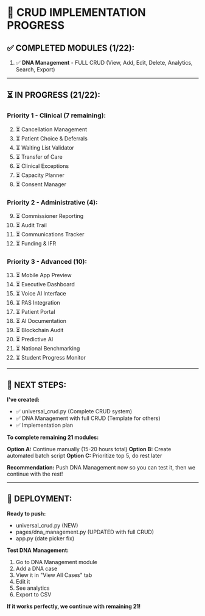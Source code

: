 # 🚀 CRUD IMPLEMENTATION PROGRESS

## ✅ COMPLETED MODULES (1/22):

1. ✅ **DNA Management** - FULL CRUD (View, Add, Edit, Delete, Analytics, Search, Export)

---

## ⏳ IN PROGRESS (21/22):

### **Priority 1 - Clinical (7 remaining):**
2. ⏳ Cancellation Management
3. ⏳ Patient Choice & Deferrals
4. ⏳ Waiting List Validator
5. ⏳ Transfer of Care
6. ⏳ Clinical Exceptions
7. ⏳ Capacity Planner
8. ⏳ Consent Manager

### **Priority 2 - Administrative (4):**
9. ⏳ Commissioner Reporting
10. ⏳ Audit Trail
11. ⏳ Communications Tracker
12. ⏳ Funding & IFR

### **Priority 3 - Advanced (10):**
13. ⏳ Mobile App Preview
14. ⏳ Executive Dashboard
15. ⏳ Voice AI Interface
16. ⏳ PAS Integration
17. ⏳ Patient Portal
18. ⏳ AI Documentation
19. ⏳ Blockchain Audit
20. ⏳ Predictive AI
21. ⏳ National Benchmarking
22. ⏳ Student Progress Monitor

---

## 📝 NEXT STEPS:

**I've created:**
- ✅ universal_crud.py (Complete CRUD system)
- ✅ DNA Management with full CRUD (Template for others)
- ✅ Implementation plan

**To complete remaining 21 modules:**

**Option A:** Continue manually (15-20 hours total)
**Option B:** Create automated batch script
**Option C:** Prioritize top 5, do rest later

**Recommendation:** Push DNA Management now so you can test it, then we continue with the rest!

---

## 🚀 DEPLOYMENT:

**Ready to push:**
- universal_crud.py (NEW)
- pages/dna_management.py (UPDATED with full CRUD)
- app.py (date picker fix)

**Test DNA Management:**
1. Go to DNA Management module
2. Add a DNA case
3. View it in "View All Cases" tab
4. Edit it
5. See analytics
6. Export to CSV

**If it works perfectly, we continue with remaining 21!**
